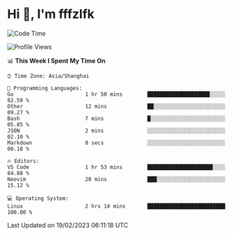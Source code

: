 # Hi 👋, I'm fffzlfk

<!--START_SECTION:waka-->
![Code Time](http://img.shields.io/badge/Code%20Time-43%20hrs%203%20mins-blue)

![Profile Views](http://img.shields.io/badge/Profile%20Views-0-blue)

📊 **This Week I Spent My Time On** 

```text
⌚︎ Time Zone: Asia/Shanghai

💬 Programming Languages: 
Go                       1 hr 50 mins        ████████████████████░░░░░   82.59 % 
Other                    12 mins             ██░░░░░░░░░░░░░░░░░░░░░░░   09.27 % 
Bash                     7 mins              █░░░░░░░░░░░░░░░░░░░░░░░░   05.85 % 
JSON                     2 mins              ░░░░░░░░░░░░░░░░░░░░░░░░░   02.10 % 
Markdown                 0 secs              ░░░░░░░░░░░░░░░░░░░░░░░░░   00.18 % 

🔥 Editors: 
VS Code                  1 hr 53 mins        █████████████████████░░░░   84.88 % 
Neovim                   20 mins             ███░░░░░░░░░░░░░░░░░░░░░░   15.12 % 

💻 Operating System: 
Linux                    2 hrs 14 mins       █████████████████████████   100.00 % 

```


 Last Updated on 19/02/2023 06:11:18 UTC
<!--END_SECTION:waka-->
